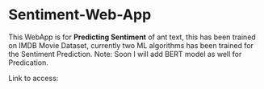 # Sentiment-Web-App

This WebApp is for **Predicting Sentiment** of ant text, this has been trained on IMDB Movie Dataset, currently two ML algorithms has been trained for the Sentiment Prediction. Note: Soon I will add BERT model as well for Predication.

Link to access: 
